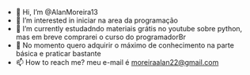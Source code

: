 - 👋 Hi, I’m @AlanMoreira13
- 👀 I’m interested in  iniciar na area da programação
- 🌱 I’m currently  estudadndo materiais grátis no youtube sobre python, mas em breve comprarei o curso do programadorBr 
- 💞️ No momento quero adquirir o máximo de conhecimento na parte básica e  praticar bastante
- 📫 How to reach me? meu e-mail é moreiraalan22@gmail.com

<!---
AlanMoreira13/AlanMoreira13 is a ✨ special ✨ repository because its `README.md` (this file) appears on your GitHub profile.
You can click the Preview link to take a look at your changes.
--->
